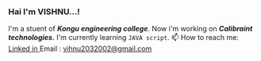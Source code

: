 ### Hai I'm VISHNU...!

<!--
**vishnu-prasath-005/vishnu-prasath-005** is a ✨ _special_ ✨ repository because its `README.md` (this file) appears on your GitHub profile.

Here are some ideas to get you started:

- 🔭 I’m currently working on ...
- 🌱 I’m currently learning ...
- 👯 I’m looking to collaborate on ...
- 🤔 I’m looking for help with ...
- 💬 Ask me about ...
- 📫 How to reach me: ...
- 😄 Pronouns: ...
- ⚡ Fun fact: ...
-->
I'm a stuent of ***Kongu engineering college***. 
Now i'm working on ***Calibraint technologies.***
I'm currently learning `JAVA script`.
📫 How to reach me:
 [Linked in ](https://www.linkedin.com/in/vishnu-prasath-s-709593223)
 Email : vihnu2032002@gmail.com               
